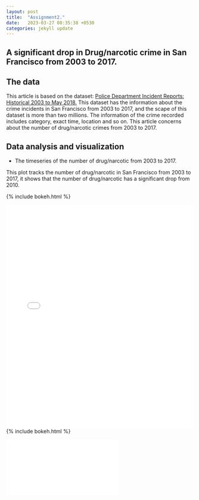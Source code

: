 ```yaml
---
layout: post
title:  "Assignment2."
date:   2023-03-27 08:35:38 +0530
categories: jekyll update
---
```


## A significant drop in Drug/narcotic crime in San Francisco from 2003 to 2017.

## The data

This article is based on the dataset: <a href="https://data.sfgov.org/Public-Safety/Police-Department-Incident-Reports-Historical-2003/tmnf-yvry">Police Department Incident Reports: Historical 2003 to May 2018.</a>
This dataset has the information about the crime incidents in San Francisco from 2003 to 2017, and the scape of this dataset is more than two millions.
The information of the crime recorded includes category, exact time, location and so on. This article concerns about
the number of drug/narcotic crimes from 2003 to 2017. 

## Data analysis and visualization

* The timeseries of the number of drug/narcotic from 2003 to 2017.

This plot tracks the number of drug/narcotic in San Francisco from 2003 to 2017, it shows that the number 
of drug/narcotic has a significant drop from 2010.

{% include bokeh.html %}

<iframe src="{{page.bokeh}}" width="100%" height="600px" frameborder="0">
    Sorry, your browser doesn't support iframes.
</iframe>
{% include bokeh.html %}

![sample post]({{site.baseurl}}/asset/bokeh.html)

